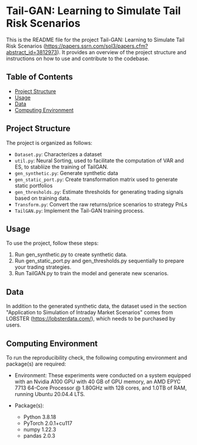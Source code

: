 # Tail-GAN: Learning to Simulate Tail Risk Scenarios

This is the README file for the project Tail-GAN: Learning to Simulate Tail Risk Scenarios (https://papers.ssrn.com/sol3/papers.cfm?abstract_id=3812973). It provides an overview of the project structure and instructions on how to use and contribute to the codebase.

## Table of Contents

- [Project Structure](#project-structure)
- [Usage](#usage)
- [Data](#data)
- [Computing Environment](#computing-environment)

## Project Structure

The project is organized as follows:

- `Dataset.py`: Characterizes a dataset
- `util.py`: Neural Sorting, used to facilitate the computation of VAR and ES, to stabliize the training of TailGAN.
- `gen_synthetic.py`: Generate synthetic data
- `gen_static_port.py`: Create transformation matrix used to generate static portfolios
- `gen_thresholds.py`: Estimate thresholds for generating trading signals based on training data.
- `Transform.py`: Convert the raw returns/price scenarios to strategy PnLs
- `TailGAN.py`: Implement the Tail-GAN training process.

## Usage

To use the project, follow these steps:

1. Run gen_synthetic.py to create synthetic data.
2. Run gen_static_port.py and gen_thresholds.py sequentially to prepare your trading strategies.
3. Run TailGAN.py to train the model and generate new scenarios.

## Data
In addition to the generated synthetic data, the dataset used in the section "Application to Simulation of Intraday Market Scenarios" comes from LOBSTER (https://lobsterdata.com/), which needs to be purchased by users.

## Computing Environment
To run the reproducibility check, the following computing environment and package(s) are required:
- Environment: These experiments were conducted on a system equipped with an Nvidia A100 GPU with 40 GB of GPU memory, an AMD EPYC 7713 64-Core Processor @ 1.80GHz with 128 cores, and 1.0TB of RAM, running Ubuntu 20.04.4 LTS. 

- Package(s): 
    - Python 3.8.18
    - PyTorch 2.0.1+cu117
    - numpy 1.22.3
    - pandas 2.0.3
